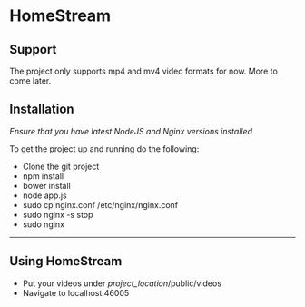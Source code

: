 # HomeStream

## Support

The project only supports mp4 and mv4 video formats for now. More to come later.

## Installation

*Ensure that you have latest NodeJS and Nginx versions installed*

To get the project up and running do the following:

- Clone the git project
- npm install
- bower install
- node app.js
- sudo cp nginx.conf /etc/nginx/nginx.conf
- sudo nginx -s stop
- sudo nginx
___

## Using HomeStream

- Put your videos under *project_location*/public/videos
- Navigate to localhost:46005